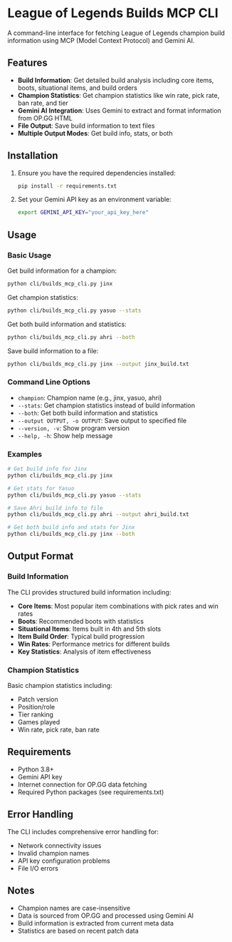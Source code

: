 # League of Legends Builds MCP CLI

A command-line interface for fetching League of Legends champion build information using MCP (Model Context Protocol) and Gemini AI.

## Features

- **Build Information**: Get detailed build analysis including core items, boots, situational items, and build orders
- **Champion Statistics**: Get champion statistics like win rate, pick rate, ban rate, and tier
- **Gemini AI Integration**: Uses Gemini to extract and format information from OP.GG HTML
- **File Output**: Save build information to text files
- **Multiple Output Modes**: Get build info, stats, or both

## Installation

1. Ensure you have the required dependencies installed:
   ```bash
   pip install -r requirements.txt
   ```

2. Set your Gemini API key as an environment variable:
   ```bash
   export GEMINI_API_KEY="your_api_key_here"
   ```

## Usage

### Basic Usage

Get build information for a champion:
```bash
python cli/builds_mcp_cli.py jinx
```

Get champion statistics:
```bash
python cli/builds_mcp_cli.py yasuo --stats
```

Get both build information and statistics:
```bash
python cli/builds_mcp_cli.py ahri --both
```

Save build information to a file:
```bash
python cli/builds_mcp_cli.py jinx --output jinx_build.txt
```

### Command Line Options

- `champion`: Champion name (e.g., jinx, yasuo, ahri)
- `--stats`: Get champion statistics instead of build information
- `--both`: Get both build information and statistics
- `--output OUTPUT, -o OUTPUT`: Save output to specified file
- `--version, -v`: Show program version
- `--help, -h`: Show help message

### Examples

```bash
# Get build info for Jinx
python cli/builds_mcp_cli.py jinx

# Get stats for Yasuo
python cli/builds_mcp_cli.py yasuo --stats

# Save Ahri build info to file
python cli/builds_mcp_cli.py ahri --output ahri_build.txt

# Get both build info and stats for Jinx
python cli/builds_mcp_cli.py jinx --both
```

## Output Format

### Build Information
The CLI provides structured build information including:
- **Core Items**: Most popular item combinations with pick rates and win rates
- **Boots**: Recommended boots with statistics
- **Situational Items**: Items built in 4th and 5th slots
- **Item Build Order**: Typical build progression
- **Win Rates**: Performance metrics for different builds
- **Key Statistics**: Analysis of item effectiveness

### Champion Statistics
Basic champion statistics including:
- Patch version
- Position/role
- Tier ranking
- Games played
- Win rate, pick rate, ban rate

## Requirements

- Python 3.8+
- Gemini API key
- Internet connection for OP.GG data fetching
- Required Python packages (see requirements.txt)

## Error Handling

The CLI includes comprehensive error handling for:
- Network connectivity issues
- Invalid champion names
- API key configuration problems
- File I/O errors

## Notes

- Champion names are case-insensitive
- Data is sourced from OP.GG and processed using Gemini AI
- Build information is extracted from current meta data
- Statistics are based on recent patch data 